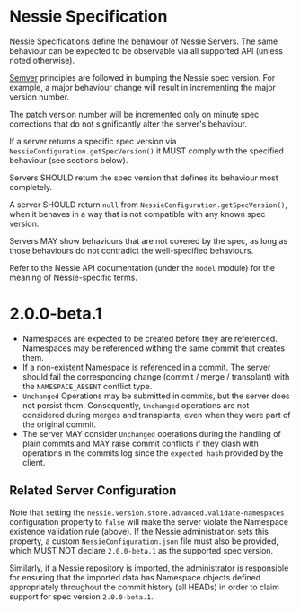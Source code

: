 # Nessie Specification

Nessie Specifications define the behaviour of Nessie Servers. The same behaviour can be expected to be observable
via all supported API (unless noted otherwise).

[Semver](https://semver.org/spec/v2.0.0.html) principles are followed in bumping the Nessie spec version.
For example, a major behaviour change will result in incrementing the major version number.

The patch version number will be incremented only on minute spec corrections that do not significantly alter the 
server's behaviour.

If a server returns a specific spec version via `NessieConfiguration.getSpecVersion()` it MUST comply with the
specified behaviour (see sections below).

Servers SHOULD return the spec version that defines its behaviour most completely.

A server SHOULD return `null` from `NessieConfiguration.getSpecVersion()`, when it behaves in a way that is not
compatible with any known spec version.

Servers MAY show behaviours that are not covered by the spec, as long as those behaviours do not contradict the
well-specified behaviours.

Refer to the Nessie API documentation (under the `model` module) for the meaning of Nessie-specific terms.

# 2.0.0-beta.1

* Namespaces are expected to be created before they are referenced. Namespaces may be referenced withing the same 
  commit that creates them. 
* If a non-existent Namespace is referenced in a commit. The server should fail the corresponding change (commit 
  / merge / transplant) with the `NAMESPACE_ABSENT` conflict type.
* `Unchanged` Operations may be submitted in commits, but the server does not persist them. Consequently, `Unchanged`
  operations are not considered during merges and transplants, even when they were part of the original commit.
* The server MAY consider `Unchanged` operations during the handling of plain commits and MAY raise commit conflicts
  if they clash with operations in the commits log since the `expected hash` provided by the client.

## Related Server Configuration

Note that setting the `nessie.version.store.advanced.validate-namespaces` configuration property to `false` will 
make the server violate the Namespace existence validation rule (above). If the Nessie administration sets this
property, a custom `NessieConfiguration.json` file must also be provided, which MUST NOT declare `2.0.0-beta.1` as
the supported spec version.

Similarly, if a Nessie repository is imported, the administrator is responsible for ensuring that the imported data
has Namespace objects defined appropriately throughout the commit history (all HEADs) in order to claim support for
spec version `2.0.0-beta.1`.
